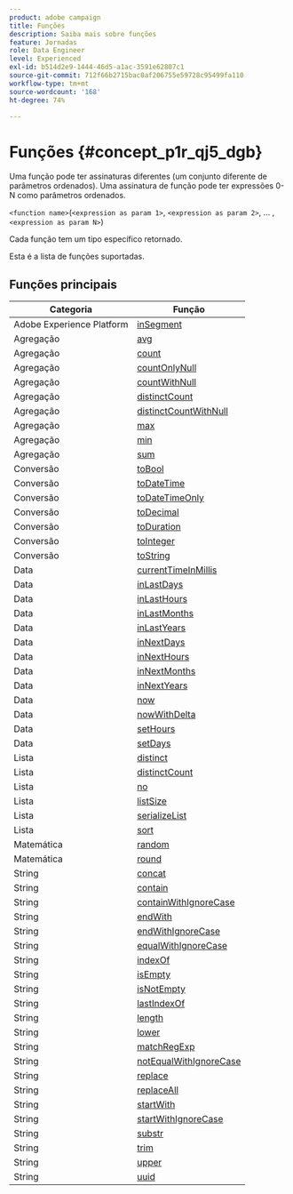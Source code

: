 ```yaml
---
product: adobe campaign
title: Funções
description: Saiba mais sobre funções
feature: Jornadas
role: Data Engineer
level: Experienced
exl-id: b514d2e9-1444-46d5-a1ac-3591e62807c1
source-git-commit: 712f66b2715bac0af206755e59728c95499fa110
workflow-type: tm+mt
source-wordcount: '168'
ht-degree: 74%

---
```


# Funções {#concept_p1r_qj5_dgb}

Uma função pode ter assinaturas diferentes (um conjunto diferente de parâmetros ordenados). Uma assinatura de função pode ter expressões 0-N como parâmetros ordenados.

`<function name>`(`<expression as param 1>`,  `<expression as param 2>`, ... ,`<expression as param N>`)

Cada função tem um tipo específico retornado.

Esta é a lista de funções suportadas.

## Funções principais

| Categoria | Função |
|-------------|-----------------------|
| Adobe Experience Platform | [inSegment](../functions/functioninsegment.md) |
| Agregação | [avg](../functions/functionavg.md) |
| Agregação | [count](../functions/functioncount.md) |
| Agregação | [countOnlyNull](../functions/functioncountonlynull.md) |
| Agregação | [countWithNull](../functions/functioncountwithnull.md) |
| Agregação | [distinctCount](../functions/functiondistinctcount.md) |
| Agregação | [distinctCountWithNull](../functions/functiondistinctcountwithnull.md) |
| Agregação | [max](../functions/functionmax.md) |
| Agregação | [min](../functions/functionmin.md) |
| Agregação | [sum](../functions/functionsum.md) |
| Conversão | [toBool](../functions/functiontobool.md) |
| Conversão | [toDateTime](../functions/functiontodatetime.md) |
| Conversão | [toDateTimeOnly](../functions/functiontodatetimeonly.md) |
| Conversão | [toDecimal](../functions/functiontodecimal.md) |
| Conversão | [toDuration](../functions/functiontoduration.md) |
| Conversão | [toInteger](../functions/functiontointeger.md) |
| Conversão | [toString](../functions/functiontostring.md) |
| Data  | [currentTimeInMillis](../functions/functioncurrenttimeinmillis.md) |
| Data  | [inLastDays](../functions/functioninlastdays.md) |
| Data  | [inLastHours](../functions/functioninlasthours.md) |
| Data  | [inLastMonths](../functions/functioninlastmonths.md) |
| Data  | [inLastYears](../functions/functioninlastyears.md) |
| Data  | [inNextDays](../functions/functioninnextdays.md) |
| Data  | [inNextHours](../functions/functioninnexthours.md) |
| Data  | [inNextMonths](../functions/functioninnextmonths.md) |
| Data  | [inNextYears](../functions/functioninnextyears.md) |
| Data  | [now](../functions/functionnow.md) |
| Data  | [nowWithDelta](../functions/functionnowwithdelta.md) |
| Data  | [setHours](../functions/functionsethours.md) |
| Data  | [setDays](../functions/functionsetdays.md) |
| Lista | [distinct](../functions/functiondistinct.md) |
| Lista | [distinctCount](../functions/functiondistinctcount.md) |
| Lista | [ no ](../functions/functionin.md) |
| Lista | [listSize](../functions/functionlistsize.md) |
| Lista | [serializeList](../functions/functionserializelist.md) |
| Lista | [sort](../functions/functionsort.md) |
| Matemática | [random](../functions/functionrandom.md) |
| Matemática | [round](../functions/functionround.md) |
| String | [concat](../functions/functionconcat.md) |
| String | [contain](../functions/functioncontain.md) |
| String | [containWithIgnoreCase](../functions/functioncontainwithignorecase.md) |
| String | [endWith](../functions/functionendwith.md) |
| String | [endWithIgnoreCase](../functions/functionendwithignorecase.md) |
| String | [equalWithIgnoreCase](../functions/functionequalignorecase.md) |
| String | [indexOf](../functions/functionindexof.md) |
| String | [isEmpty](../functions/functionisempty.md) |
| String | [isNotEmpty](../functions/functionisnotempty.md) |
| String | [lastIndexOf](../functions/functionlastindexof.md) |
| String | [length](../functions/functionlength.md) |
| String | [lower](../functions/functionlower.md) |
| String | [matchRegExp](../functions/functionmatchregexp.md) |
| String | [notEqualWithIgnoreCase](../functions/functionnotequalignorecase.md) |
| String | [replace](../functions/functionreplace.md) |
| String | [replaceAll](../functions/functionreplaceall.md) |
| String | [startWith](../functions/functionstartwith.md) |
| String | [startWithIgnoreCase](../functions/functionstartwithignorecase.md) |
| String | [substr](../functions/functionsubstr.md) |
| String | [trim](../functions/functiontrim.md) |
| String | [upper](../functions/functionupper.md) |
| String | [uuid](../functions/functionuuid.md) |
